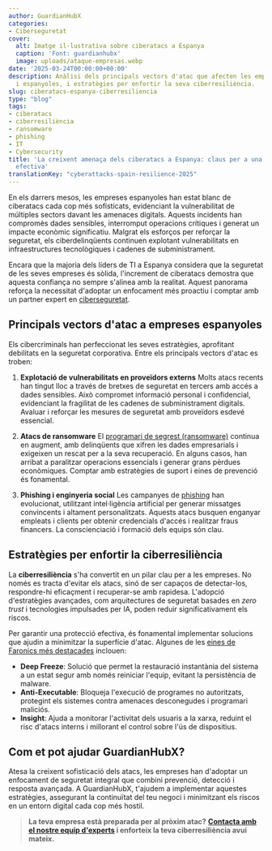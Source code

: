 ```yaml
---
author: GuardianHubX
categories:
- Ciberseguretat
cover:
  alt: Imatge il·lustrativa sobre ciberatacs a Espanya
  caption: 'Font: guardianhubx'
  image: uploads/ataque-empresas.webp
date: '2025-03-24T00:00:00+00:00'
description: Anàlisi dels principals vectors d'atac que afecten les empreses catalanes
  i espanyoles, i estratègies per enfortir la seva ciberresiliència.
slug: ciberatacs-espanya-ciberresiliencia
type: "blog"
tags:
- ciberatacs
- ciberresiliència
- ransomware
- phishing
- IT
- Cybersecurity
title: 'La creixent amenaça dels ciberatacs a Espanya: claus per a una ciberresiliència
  efectiva'
translationKey: "cyberattacks-spain-resilience-2025"
---
```


En els darrers mesos, les empreses espanyoles han estat blanc de ciberatacs cada cop més sofisticats, evidenciant la vulnerabilitat de múltiples sectors davant les amenaces digitals. Aquests incidents han compromès dades sensibles, interromput operacions crítiques i generat un impacte econòmic significatiu. Malgrat els esforços per reforçar la seguretat, els ciberdelinqüents continuen explotant vulnerabilitats en infraestructures tecnològiques i cadenes de subministrament.

Encara que la majoria dels líders de TI a Espanya considera que la seguretat de les seves empreses és sòlida, l'increment de ciberatacs demostra que aquesta confiança no sempre s'alinea amb la realitat. Aquest panorama reforça la necessitat d'adoptar un enfocament més proactiu i comptar amb un partner expert en [ciberseguretat](https://guardianhubx.com/ca/objectius-ciberseguretat/).

## Principals vectors d'atac a empreses espanyoles

Els cibercriminals han perfeccionat les seves estratègies, aprofitant debilitats en la seguretat corporativa. Entre els principals vectors d'atac es troben:

1.  **Explotació de vulnerabilitats en proveïdors externs** Molts atacs recents han tingut lloc a través de bretxes de seguretat en tercers amb accés a dades sensibles. Això compromet informació personal i confidencial, evidenciant la fragilitat de les cadenes de subministrament digitals. Avaluar i reforçar les mesures de seguretat amb proveïdors esdevé essencial.

2.  **Atacs de ransomware** El [programari de segrest (ransomware)](https://guardianhubx.com/blog/2024-08-16-como-puedo-proteger-mi-red-de-ataques-de-ransomware/) continua en augment, amb delinqüents que xifren les dades empresarials i exigeixen un rescat per a la seva recuperació. En alguns casos, han arribat a paralitzar operacions essencials i generar grans pèrdues econòmiques. Comptar amb estratègies de suport i eines de prevenció és fonamental.

3.  **Phishing i enginyeria social** Les campanyes de [phishing](https://guardianhubx.com/ca/formacion-phishing-software/) han evolucionat, utilitzant intel·ligència artificial per generar missatges convincents i altament personalitzats. Aquests atacs busquen enganyar empleats i clients per obtenir credencials d'accés i realitzar fraus financers. La conscienciació i formació dels equips són clau.

## Estratègies per enfortir la ciberresiliència

La **ciberresiliència** s'ha convertit en un pilar clau per a les empreses. No només es tracta d'evitar els atacs, sinó de ser capaços de detectar-los, respondre-hi eficaçment i recuperar-se amb rapidesa. L'adopció d'estratègies avançades, com arquitectures de seguretat basades en *zero trust* i tecnologies impulsades per IA, poden reduir significativament els riscos.

Per garantir una protecció efectiva, és fonamental implementar solucions que ajudin a minimitzar la superfície d'atac. Algunes de les [eines de Faronics més destacades](https://guardianhubx.com/ca/faronics/) inclouen:

-   **Deep Freeze**: Solució que permet la restauració instantània del sistema a un estat segur amb només reiniciar l'equip, evitant la persistència de malware.
-   **Anti-Executable**: Bloqueja l'execució de programes no autoritzats, protegint els sistemes contra amenaces desconegudes i programari maliciós.
-   **Insight**: Ajuda a monitorar l'activitat dels usuaris a la xarxa, reduint el risc d'atacs interns i millorant el control sobre l'ús de dispositius.

## Com et pot ajudar GuardianHubX?

Atesa la creixent sofisticació dels atacs, les empreses han d'adoptar un enfocament de seguretat integral que combini prevenció, detecció i resposta avançada. A GuardianHubX, t'ajudem a implementar aquestes estratègies, assegurant la continuïtat del teu negoci i minimitzant els riscos en un entorn digital cada cop més hostil.

> **La teva empresa està preparada per al pròxim atac?**
> **[Contacta amb el nostre equip d'experts](https://guardianhubx.com/ca/#contact) i enforteix la teva ciberresiliència avui mateix.**